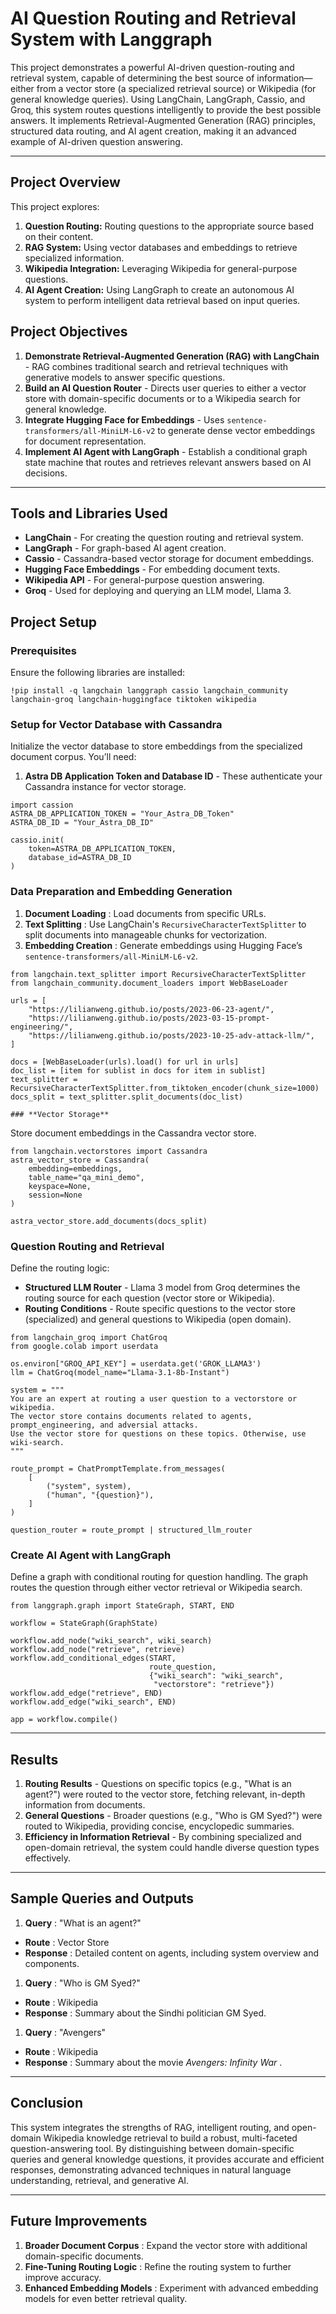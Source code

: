 
# **AI Question Routing and Retrieval System with Langgraph**

This project demonstrates a powerful AI-driven question-routing and retrieval system, capable of determining the best source of information—either from a vector store (a specialized retrieval source) or Wikipedia (for general knowledge queries). Using LangChain, LangGraph, Cassio, and Groq, this system routes questions intelligently to provide the best possible answers. It implements Retrieval-Augmented Generation (RAG) principles, structured data routing, and AI agent creation, making it an advanced example of AI-driven question answering.

---

## **Project Overview**

This project explores:

1. **Question Routing:** Routing questions to the appropriate source based on their content.
2. **RAG System:** Using vector databases and embeddings to retrieve specialized information.
3. **Wikipedia Integration:** Leveraging Wikipedia for general-purpose questions.
4. **AI Agent Creation:** Using LangGraph to create an autonomous AI system to perform intelligent data retrieval based on input queries.

## **Project Objectives**

1. **Demonstrate Retrieval-Augmented Generation (RAG) with LangChain** - RAG combines traditional search and retrieval techniques with generative models to answer specific questions.
2. **Build an AI Question Router** - Directs user queries to either a vector store with domain-specific documents or to a Wikipedia search for general knowledge.
3. **Integrate Hugging Face for Embeddings** - Uses `sentence-transformers/all-MiniLM-L6-v2` to generate dense vector embeddings for document representation.
4. **Implement AI Agent with LangGraph** - Establish a conditional graph state machine that routes and retrieves relevant answers based on AI decisions.

---

## **Tools and Libraries Used**

* **LangChain** - For creating the question routing and retrieval system.
* **LangGraph** - For graph-based AI agent creation.
* **Cassio** - Cassandra-based vector storage for document embeddings.
* **Hugging Face Embeddings** - For embedding document texts.
* **Wikipedia API** - For general-purpose question answering.
* **Groq** - Used for deploying and querying an LLM model, Llama 3.


## **Project Setup**

### **Prerequisites**

Ensure the following libraries are installed:

```
!pip install -q langchain langgraph cassio langchain_community langchain-groq langchain-huggingface tiktoken wikipedia
```

### **Setup for Vector Database with Cassandra**

Initialize the vector database to store embeddings from the specialized document corpus. You’ll need:

1. **Astra DB Application Token and Database ID** - These authenticate your Cassandra instance for vector storage.

```import
import cassion
ASTRA_DB_APPLICATION_TOKEN = "Your_Astra_DB_Token"
ASTRA_DB_ID = "Your_Astra_DB_ID"

cassio.init(
    token=ASTRA_DB_APPLICATION_TOKEN,
    database_id=ASTRA_DB_ID
)
```

### **Data Preparation and Embedding Generation**

1. **Document Loading** : Load documents from specific URLs.
2. **Text Splitting** : Use LangChain's `RecursiveCharacterTextSplitter` to split documents into manageable chunks for vectorization.
3. **Embedding Creation** : Generate embeddings using Hugging Face’s `sentence-transformers/all-MiniLM-L6-v2`.

```
from langchain.text_splitter import RecursiveCharacterTextSplitter
from langchain_community.document_loaders import WebBaseLoader

urls = [
    "https://lilianweng.github.io/posts/2023-06-23-agent/",
    "https://lilianweng.github.io/posts/2023-03-15-prompt-engineering/",
    "https://lilianweng.github.io/posts/2023-10-25-adv-attack-llm/",
]

docs = [WebBaseLoader(urls).load() for url in urls]
doc_list = [item for sublist in docs for item in sublist]
text_splitter = RecursiveCharacterTextSplitter.from_tiktoken_encoder(chunk_size=1000)
docs_split = text_splitter.split_documents(doc_list)

### **Vector Storage**
```


Store document embeddings in the Cassandra vector store.

```
from langchain.vectorstores import Cassandra
astra_vector_store = Cassandra(
    embedding=embeddings,
    table_name="qa_mini_demo",
    keyspace=None,
    session=None
)

astra_vector_store.add_documents(docs_split)
```

### **Question Routing and Retrieval**

Define the routing logic:

* **Structured LLM Router** - Llama 3 model from Groq determines the routing source for each question (vector store or Wikipedia).
* **Routing Conditions** - Route specific questions to the vector store (specialized) and general questions to Wikipedia (open domain).

```
from langchain_groq import ChatGroq
from google.colab import userdata

os.environ["GROQ_API_KEY"] = userdata.get('GROK_LLAMA3')
llm = ChatGroq(model_name="Llama-3.1-8b-Instant")

system = """
You are an expert at routing a user question to a vectorstore or wikipedia.
The vector store contains documents related to agents, prompt_engineering, and adversial attacks.
Use the vector store for questions on these topics. Otherwise, use wiki-search.
"""

route_prompt = ChatPromptTemplate.from_messages(
    [
        ("system", system),
        ("human", "{question}"),
    ]
)

question_router = route_prompt | structured_llm_router
```




### **Create AI Agent with LangGraph**

Define a graph with conditional routing for question handling. The graph routes the question through either vector retrieval or Wikipedia search.

```
from langgraph.graph import StateGraph, START, END

workflow = StateGraph(GraphState)

workflow.add_node("wiki_search", wiki_search)
workflow.add_node("retrieve", retrieve)
workflow.add_conditional_edges(START,
                               route_question,
                               {"wiki_search": "wiki_search",
                                "vectorstore": "retrieve"})
workflow.add_edge("retrieve", END)
workflow.add_edge("wiki_search", END)

app = workflow.compile()
```

---

## **Results**

1. **Routing Results** - Questions on specific topics (e.g., "What is an agent?") were routed to the vector store, fetching relevant, in-depth information from documents.
2. **General Questions** - Broader questions (e.g., "Who is GM Syed?") were routed to Wikipedia, providing concise, encyclopedic summaries.
3. **Efficiency in Information Retrieval** - By combining specialized and open-domain retrieval, the system could handle diverse question types effectively.

---

## **Sample Queries and Outputs**

1. **Query** : "What is an agent?"

* **Route** : Vector Store
* **Response** : Detailed content on agents, including system overview and components.

1. **Query** : "Who is GM Syed?"

* **Route** : Wikipedia
* **Response** : Summary about the Sindhi politician GM Syed.

1. **Query** : "Avengers"

* **Route** : Wikipedia
* **Response** : Summary about the movie  *Avengers: Infinity War* .

---

## **Conclusion**

This system integrates the strengths of RAG, intelligent routing, and open-domain Wikipedia knowledge retrieval to build a robust, multi-faceted question-answering tool. By distinguishing between domain-specific queries and general knowledge questions, it provides accurate and efficient responses, demonstrating advanced techniques in natural language understanding, retrieval, and generative AI.

---

## **Future Improvements**

1. **Broader Document Corpus** : Expand the vector store with additional domain-specific documents.
2. **Fine-Tuning Routing Logic** : Refine the routing system to further improve accuracy.
3. **Enhanced Embedding Models** : Experiment with advanced embedding models for even better retrieval quality.
